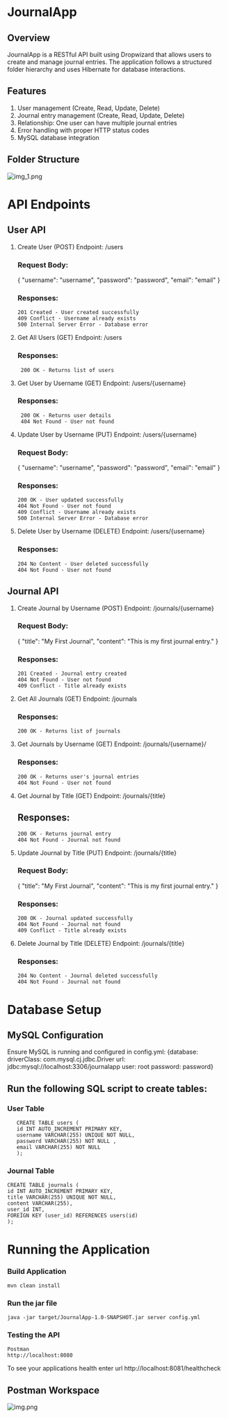 # JournalApp

## Overview
JournalApp is a RESTful API built using Dropwizard that allows users to create and manage journal entries.
The application follows a structured folder hierarchy and uses Hibernate for database interactions.

## Features
1. User management (Create, Read, Update, Delete)
2. Journal entry management (Create, Read, Update, Delete)
3. Relationship: One user can have multiple journal entries
4. Error handling with proper HTTP status codes
5. MySQL database integration

## Folder Structure
![img_1.png](img_1.png)


# API Endpoints
## User API

1. Create User (POST)
   Endpoint: /users
   ### Request Body:
   {
   "username": "username",
   "password": "password",
   "email": "email"
   }
   ### Responses:
       201 Created - User created successfully
       409 Conflict - Username already exists
       500 Internal Server Error - Database error

2. Get All Users (GET)
   Endpoint: /users
   ### Responses:
        200 OK - Returns list of users

3. Get User by Username (GET)
    Endpoint: /users/{username}
    ### Responses:
        200 OK - Returns user details
        404 Not Found - User not found

4. Update User by Username (PUT)
   Endpoint: /users/{username}
   ### Request Body:
   {
   "username": "username",
   "password": "password",
   "email": "email"
   }
   ### Responses:
       200 OK - User updated successfully
       404 Not Found - User not found
       409 Conflict - Username already exists
       500 Internal Server Error - Database error

5. Delete User by Username (DELETE)
   Endpoint: /users/{username}
   ### Responses:
       204 No Content - User deleted successfully
       404 Not Found - User not found

## Journal API

1. Create Journal by Username (POST)
    Endpoint: /journals/{username}
   ### Request Body:
   {
   "title": "My First Journal",
   "content": "This is my first journal entry."
   }
   ### Responses:
       201 Created - Journal entry created
       404 Not Found - User not found
       409 Conflict - Title already exists

2. Get All Journals (GET)
    Endpoint: /journals
    ###  Responses:
       200 OK - Returns list of journals

3. Get Journals by Username (GET)
   Endpoint: /journals/{username}/
   ### Responses:
       200 OK - Returns user's journal entries 
       404 Not Found - User not found

4. Get Journal by Title (GET)
   Endpoint: /journals/{title}
   ## Responses:
       200 OK - Returns journal entry
       404 Not Found - Journal not found

5. Update Journal by Title (PUT)
   Endpoint: /journals/{title}
    ### Request Body:
   {
   "title": "My First Journal",
   "content": "This is my first journal entry."
   }
    ### Responses:
       200 OK - Journal updated successfully
       404 Not Found - Journal not found
       409 Conflict - Title already exists

6. Delete Journal by Title (DELETE)
   Endpoint: /journals/{title}
   ### Responses:
       204 No Content - Journal deleted successfully
       404 Not Found - Journal not found
# Database Setup
  ## MySQL Configuration
  Ensure MySQL is running and configured in config.yml:
  {database:
  driverClass: com.mysql.cj.jdbc.Driver
  url: jdbc:mysql://localhost:3306/journalapp
  user: root
  password: password}
  ## Run the following SQL script to create tables:
  ### User Table 
       CREATE TABLE users (
       id INT AUTO_INCREMENT PRIMARY KEY,
       username VARCHAR(255) UNIQUE NOT NULL,
       password VARCHAR(255) NOT NULL ,
       email VARCHAR(255) NOT NULL
       ); 
### Journal Table 
    CREATE TABLE journals (
    id INT AUTO_INCREMENT PRIMARY KEY,
    title VARCHAR(255) UNIQUE NOT NULL,
    content VARCHAR(255),
    user_id INT,
    FOREIGN KEY (user_id) REFERENCES users(id)
    );


# Running the Application
### Build Application
    mvn clean install
### Run the jar file
    java -jar target/JournalApp-1.0-SNAPSHOT.jar server config.yml
### Testing the API
    Postman
    http://localhost:8080
To see your applications health enter url http://localhost:8081/healthcheck

## Postman Workspace 
![img.png](img.png)